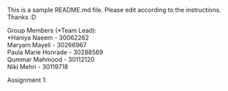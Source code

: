 This is a sample README.md file. Please edit according to the instructions.
Thanks :D

Group Members (*Team Lead):  
*Haniya Naeem - 30062262  
Maryam Mayeli - 30266967  
Paula Marie Honrade - 30288569  
Qummar Mahmood - 30112120  
Niki Mehri - 30119718  

Assignment 1:

